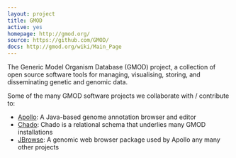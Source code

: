 ```yaml
---
layout: project
title: GMOD
active: yes
homepage: http://gmod.org/
source: https://github.com/GMOD/
docs: http://gmod.org/wiki/Main_Page
---
```



The Generic Model Organism Database (GMOD) project, a collection of open source software tools for managing, visualising, storing, and disseminating genetic and genomic data.

Some of the many GMOD software projects we collaborate with / contribute to:

- [Apollo](https://genomearchitect.org): A Java-based genome annotation browser and editor
- [Chado](http://gmod.org/wiki/Chado): Chado is a relational schema that underlies many GMOD installations
- [JBrowse](http://jbrowse.org): A genomic web browser package used by Apollo any many other projects

